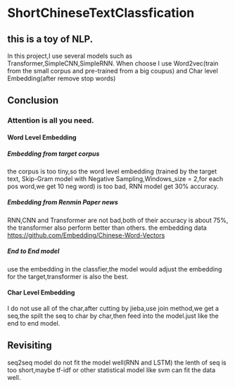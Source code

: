 # ShortChineseTextClassfication
## this is a toy of NLP.
In this project,I use several models such as Transformer,SimpleCNN,SimpleRNN.
When choose I use Word2vec(train from the small corpus and pre-trained from a big coupus) and Char level Embedding(after remove stop words)

## Conclusion
### Attention is all you need.

#### Word Level Embedding
##### Embedding from target corpus
the corpus is too tiny,so the word level embedding (trained by the target text, Skip-Gram model with Negative Sampling,Windows_size = 2,for each pos word,we get 10 neg word) is too bad, RNN model get 30% accuracy.

##### Embedding from Renmin Paper news
RNN,CNN and Transformer are not bad,both of their accuracy is about 75%, the transformer also perform better than others.
the embedding data https://github.com/Embedding/Chinese-Word-Vectors

##### End to End model
use the embedding in the classfier,the model would adjust the embedding for the target,transformer is also the best.

#### Char Level Embedding
I do not use all of the char,after cutting by jieba,use join method,we get a seq,the spilt the seq to char by char,then feed into the model.just like the end to end model.

## Revisiting
seq2seq model do not fit the model well(RNN and LSTM)
the lenth of seq is too short,maybe tf-idf or other statistical model like svm can fit the data well.
